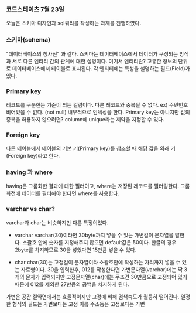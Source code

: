 ### 코드스테이츠 7월 23일

오늘은 스키마 디자인과 sql쿼리를 작성하는 과제를 진행하였다.

### 스키마(schema)

"데이터베이스의 청사진" 과 같다.
스키마는 데이터베이스에서 데이터가 구성되는 방식과 서로 다른 엔티티 간의 관계에 대한 설명이다.
여기서 엔티티란?
고유한 정보의 단위로 데이터베이스에서 테이블로 표시된다.
각 엔티티에는 특성을 설명하는 필드(Field)가 있다.

### Primary key

레코드를 구분한는 기준이 되는 컬럼이다.
다른 레코드와 중복될 수 없다. ex) 주민번호
비어있을 수 없다. (not null)
내부적으로 인덱싱을 한다.
Primary key는 아니지만 값의 중복을 허용하지 않으려면?
column에 unique라는 제약을 지정할 수 있다.

### Foreign key

다른 테이블에서 테이블의 기본 키(Primary key)를 참조할 때 해당 값을 외래 키(Foreign key)라고 한다.

### having 과 where

having은 그룹화한 결과에 대한 필터이고, where는 저장된 레코드를 필터링한다.
그룹화전에 데이터를 필터해야 한다면 where를 사용한다.

### varchar vs char?

varchar과 char는 비슷하지만 다른 특징이있다.

- varchar
  varchar(30)이라면 30byte까지 넣을 수 있는 가변길이 문자열을 말한다.
  소괄호 안에 숫자를 지정해주지 않으면 default값은 50이다.
  한글의 경우 2byte를 차지하므로 30을 넣었다면 15만큼 넣을 수 있다.

- char
  char(30)는 고정길이 문자열이라 소괄호안에 작성하는 자리까지 넣을 수 있는 자료형이다.
  30을 입력한후, 012를 작성한다면 가변문자열(varchar)에는 딱 3개의 문자가 입력되지만 고정문자열(char)에는 무조건 30만큼으로 고정되어 있기 때문에 012를 제외한 27만큼의 공백을 차지하게 된다.

가변은 공간 절약면에서는 효율적이지만 고정에 비해 검색속도가 월등히 떨어진다.
일정한 형식의 필드는 가변보다는 고정
이름 주소등은 고정보다는 가변
